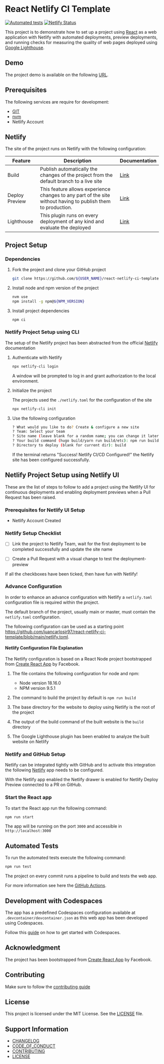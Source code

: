 # React Netlify CI Template

[![Automated tests](https://github.com/juancarlosjr97/react-netlify-ci-template/actions/workflows/tests.yml/badge.svg)](https://github.com/juancarlosjr97/react-netlify-ci-template/actions/workflows/tests.yml)
[![Netlify Status](https://api.netlify.com/api/v1/badges/8943b9a2-b9a9-4e7d-8945-a45b10af708e/deploy-status)](https://app.netlify.com/sites/react-netlify-ci-template/deploys)

This project is to demonstrate how to set up a project using [React](https://react.dev/) as a web application with Netlify with automated deployments, preview deployments, and running checks for measuring the quality of web pages deployed using [Google Lighthouse](https://developer.chrome.com/docs/lighthouse/overview/).

## Demo

The project demo is available on the following [URL](https://react-netlify-ci-template.netlify.app/).

## Prerequisites

The following services are require for development:

- [GIT](https://git-scm.com/)
- [nvm](https://github.com/nvm-sh/nvm)
- Netlify Account

## Netlify

The site of the project runs on Netlify with the following configuration:

| Feature        | Description                                                                                                  | Documentation                                                       |
| -------------- | ------------------------------------------------------------------------------------------------------------ | ------------------------------------------------------------------- |
| Build          | Publish automatically the changes of the project from the default branch to a live site                      | [Link](https://docs.netlify.com/configure-builds/overview/)         |
| Deploy Preview | This feature allows experience changes to any part of the site without having to publish them to production. | [Link](https://docs.netlify.com/site-deploys/deploy-previews/)      |
| Lighthouse     | This plugin runs on every deployment of any kind and evaluate the deployed                                   | [Link](https://github.com/netlify/netlify-plugin-lighthouse#readme) |

## Project Setup

### Dependencies

1. Fork the project and clone your GitHub project

   ```bash
   git clone https://github.com/${USER_NAME}/react-netlify-ci-template
   ```

2. Install node and npm version of the project

   ```bash
   nvm use
   npm install -g npm@${NPM_VERSION}
   ```

3. Install project dependencies

   ```bash
   npm ci
   ```

### Netlify Project Setup using CLI

The setup of the Netlify project has been abstracted from the official [Netlify](https://docs.netlify.com/cli/get-started/#installation) documentation

1. Authenticate with Netlify

   ```bash
   npx netlify-cli login
   ```

   A window will be prompted to log in and grant authorization to the local environment.

2. Initialize the project

   The projects used the `./netlify.toml` for the configuration of the site

   ```bash
   npx netlify-cli init
   ```

3. Use the following configuration

   ```bash
   ? What would you like to do? Create & configure a new site
   ? Team: Select your team
   ? Site name (leave blank for a random name; you can change it later): react-netlify-ci-template-${USER_NAME}
   ? Your build command (hugo build/yarn run build/etc): npm run build
   ? Directory to deploy (blank for current dir): build
   ```

   If the terminal returns "Success! Netlify CI/CD Configured!" the Netlify site has been configured successfully.

## Netlify Project Setup using Netlify UI

These are the list of steps to follow to add a project using the Netlify UI for continuous deployments and enabling deployment previews when a Pull Request has been raised.

### Prerequisites for Netlify UI Setup

- Netlify Account Created

### Netlify Setup Checklist

- [ ] Link the project to Netlify Team, wait for the first deployment to be completed successfully and update the site name

- [ ] Create a Pull Request with a visual change to test the deployment-preview

If all the checkboxes have been ticked, then have fun with Netlify!

### Advance Configuration

In order to enhance an advance configuration with Netlify a `netlify.toml` configuration file is required within the project.

The default branch of the project, usually main or master, must contain the `netlify.toml` configuration.

The following configuration can be used as a starting point https://github.com/juancarlosjr97/react-netlify-ci-template/blob/main/netlify.toml.

#### Netlify Configuration File Explanation

The Netlify configuration is based on a React Node project bootstrapped from [Create React App](https://create-react-app.dev/) by Facebook.

1. The file contains the following configuration for node and npm:

   - Node version 18.16.0
   - NPM version 9.5.1

2. The command to build the project by default is `npm run build`

3. The base directory for the website to deploy using Netlify is the root of the project

4. The output of the build command of the built website is the `build` directory

5. The Google Lighthouse plugin has been enabled to analyze the built website on Netlify

### Netlify and GitHub Setup

Netlify can be integrated tightly with GitHub and to activate this integration the following [Netlify](https://github.com/apps/netlify) app needs to be configured.

With the Netlify app enabled the Netlify drawer is enabled for Netlify Deploy Preview connected to a PR on GitHub.

### Start the React app

To start the React app run the following command:

```bash
npm run start
```

The app will be running on the port `3000` and accessible in `http://localhost:3000`

## Automated Tests

To run the automated tests execute the following command:

```bash
npm run test
```

The project on every commit runs a pipeline to build and tests the web app.

For more information see here the [GitHub Actions](https://github.com/juancarlosjr97/react-netlify-ci-template/actions).

## Development with Codespaces

The app has a predefined Codespaces configuration available at `.devcontainer/devcontainer.json` as this web app has been developed using Codespaces.

Follow this [guide](https://docs.github.com/en/codespaces/getting-started/quickstart) on how to get started with Codespaces.

## Acknowledgment

The project has been bootstrapped from [Create React App](https://create-react-app.dev/) by Facebook.

## Contributing

Make sure to follow the [contributing guide](./CONTRIBUTING.md)

## License

This project is licensed under the MIT License. See the [LICENSE](./LICENSE) file.

## Support Information

- [CHANGELOG](./CHANGELOG.md)
- [CODE_OF_CONDUCT](./CODE_OF_CONDUCT.md)
- [CONTRIBUTING](./CONTRIBUTING.md)
- [LICENSE](./LICENSE.md)
